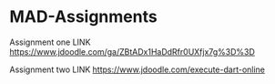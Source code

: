 # MAD-Assignments
Assignment one LINK 
https://www.jdoodle.com/ga/ZBtADx1HaDdRfr0UXfjx7g%3D%3D

Assignment two LINK
https://www.jdoodle.com/execute-dart-online
